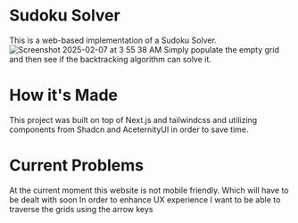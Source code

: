 # Sudoku Solver
This is a web-based implementation of a Sudoku Solver. ![Screenshot 2025-02-07 at 3 55 38 AM](https://github.com/user-attachments/assets/e2b8fa57-e361-4f9a-9a53-979346bc17d0)
Simply populate the empty grid and then see if the backtracking algorithm can solve it.

# How it's Made
This project was built on top of Next.js and tailwindcss and utilizing components from Shadcn and AceternityUI in order to save time.

# Current Problems
At the current moment this website is not mobile friendly. Which will have to be dealt with soon
In order to enhance UX experience I want to be able to traverse the grids using the arrow keys
